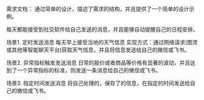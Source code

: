 需求文档：
通过简单的设计，描述了需求的结构，并且提供了一个简单的设计示例。

每天都能接受到社交软件给自己发送的消息，并且能够自动提醒自己的日程安排。 

场景1. 定时发送消息
每天早上接受当地的天气信息
实现方式：通过网络请求(图灵或其他等智能聊天平台)获取天气信息，并且将信息发送给自己的微信或飞书。

场景2. 异常指标触发发送消息
日常的股价或者商品等价格有显著的波动，并且达到了一个异常指标的标准，则发送一条消息给自己的微信或飞书。

场景3. 指定时间发送消息
将自己处理的，保存了的信息，在指定的时间发送给自己的微信或飞书。